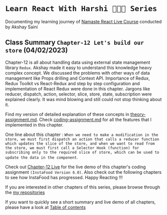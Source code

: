 # `Learn React With Harshi 👩🏻‍💻 Series`
   Documenting my learning journey of [Namaste React Live Course](https://learn.namastedev.com/) conducted by Akshay Saini

## Class Summary `Chapter-12 Let's build our store` (04/02/2023)
  Chapter-12 is all about handling data using external state management library `Redux`. Akshay made it easy to understand this knowledge heavy complex concept. We discussed the problems with other ways of data management like Props drilling and Context API. Importance of Redux, Redux Toolkit vs React-Redux and step by step configuration and implementation of React Redux were done in this chapter. Jargons like reducer, dispatch, action, selector, slice, store, state, subscription were explained clearly. It was mind blowing and still could not stop thinking about it.

  Find my version of detailed explanation of these concepts in [theory-assignment.md](https://github.com/Learn-React-With-Harshi/chapter-12-lets-build-our-store/blob/main/theory-assignment.md). Check [coding-assignment.md](https://github.com/Learn-React-With-Harshi/chapter-12-lets-build-our-store/blob/main/coding-assignment.md) for all the features that I implemented in this chapter.

One line about this chapter : `When we need to make a modification in the store, we must first dispatch an action that calls a reducer function which updates the slice of the store, and when we want to read from the store, we must first call a Selector Hook (function) for subscribing only to the required slice of store, which can be used to update the data in the component`.

Check out [Chapter-12 Live](https://learn-react-with-harshi-chapter-12.netlify.app/) for the live demo of this chapter's coding assignment `(InstaFood Version 6.0)`. Also check out the following chapters to see how InstaFood has progressed. Happy Reacting !!!


If you are interested in other chapters of this series, please browse through the [my repositories](https://github.com/orgs/Learn-React-With-Harshi/repositories)

If you want to quickly see a short summary and live demo of all chapters, please have a look at [Table of contents](https://github.com/Learn-React-With-Harshi/table-of-contents)
